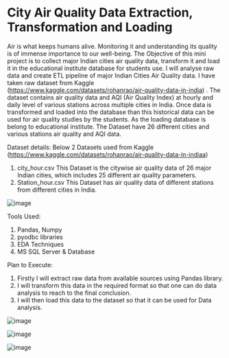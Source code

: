 # City Air Quality Data Extraction, Transformation and Loading
Air is what keeps humans alive. Monitoring it and understanding its quality is of immense importance to our well-being.  The Objective of this mini project is to collect major Indian cities air quality data, transform it and load it in the educational institute database for students use. I will analyse raw data and create ETL pipeline of major Indian Cities Air Quality data. I have taken raw dataset from Kaggle (https://www.kaggle.com/datasets/rohanrao/air-quality-data-in-india) . The dataset contains air quality data and AQI (Air Quality Index) at hourly and daily level of various stations across multiple cities in India. Once data is transformed and loaded into the database than this historical data can be used for air quality studies by the students. As the loading database is belong to educational institute. 
The Dataset have 26 different cities and various stations air quality and AQI data. 

Dataset details:
Below 2 Datasets used from Kaggle (https://www.kaggle.com/datasets/rohanrao/air-quality-data-in-indiaa)
1.	city_hour.csv 
This Dataset is the citywise air quality data of 26 major Indian cities, which includes 25 different air quality parameters. 
2.	Station_hour.csv
This Dataset has air quality data of different stations from different cities in India.

![image](https://github.com/sach-22/data/assets/134763588/91cd3f77-f81f-45e1-a2f2-a575b3276c02)

Tools Used: 
1.	Pandas, Numpy
2.	pyodbc libraries 
3.	EDA Techniques
4.	MS SQL Server & Database 

Plan to Execute:
1.	Firstly I will extract raw data from available sources using Pandas library.
2.	I will transform this data in the required format so that one can do data analysis to reach to the final conclusion.
3.	I will then load this data to the dataset so that it can be used for Data analysis. 

![image](https://github.com/sach-22/data/assets/134763588/b24d046a-db72-4019-9de1-2539e46e698d)

![image](https://github.com/sach-22/data/assets/134763588/7da64f22-dcbd-4990-9720-a13f5e090962)

![image](https://github.com/sach-22/data/assets/134763588/ef39dc81-e6b8-449f-83b5-88c7dd0ca52d)



